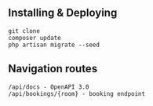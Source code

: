 ## Installing & Deploying

    git clone
    composer update
    php artisan migrate --seed


## Navigation routes

    /api/docs - OpenAPI 3.0
    /api/bookings/{room} - booking endpoint
